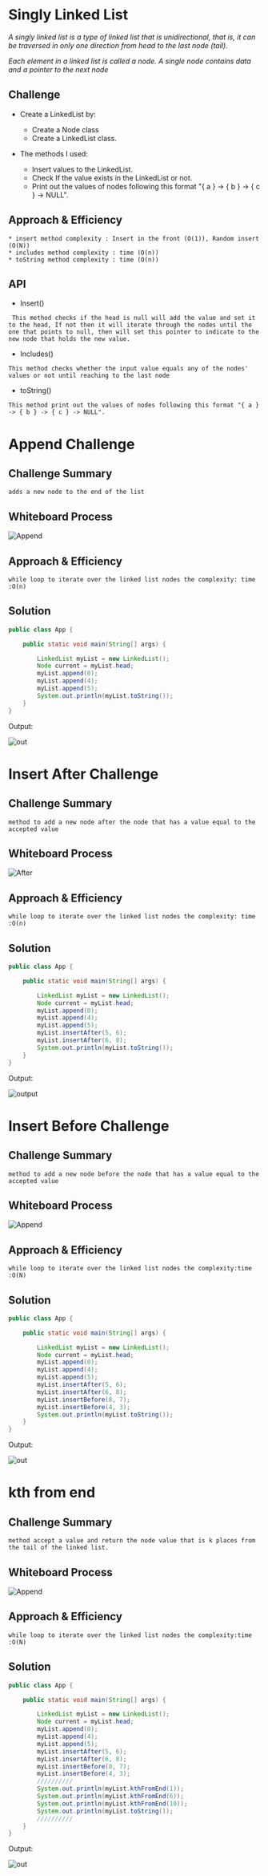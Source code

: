 # Singly Linked List

*A singly linked list is a type of linked list that is unidirectional, that is, it can be traversed in only one direction from head to the last node (tail).*

*Each element in a linked list is called a node. A single node contains data and a pointer to the next node*

## Challenge

* Create a LinkedList by:
  * Create a Node class
  * Create a LinkedList class.

* The methods I used:
  * Insert values to the LinkedList.
  * Check If the value exists in the LinkedList or not.
  * Print out the values of nodes following this format "{ a } -> { b } -> { c } -> NULL".

## Approach & Efficiency

    * insert method complexity : Insert in the front (O(1)), Random insert (O(N))
    * includes method complexity : time (O(n))
    * toString method complexity : time (O(n))

## API

* Insert()

```
 This method checks if the head is null will add the value and set it to the head, If not then it will iterate through the nodes until the one that points to null, then will set this pointer to indicate to the new node that holds the new value.
 ```

* Includes()

```
This method checks whether the input value equals any of the nodes' values or not until reaching to the last node
```

* toString()

```
This method print out the values of nodes following this format "{ a } -> { b } -> { c } -> NULL".
 ```

# Append Challenge

## Challenge Summary

 ```
adds a new node to the end of the list
```

## Whiteboard Process

![Append](./image/Append.png)

## Approach & Efficiency

```
while loop to iterate over the linked list nodes the complexity: time :O(n)
```

## Solution

```java
public class App {

    public static void main(String[] args) {

        LinkedList myList = new LinkedList();
        Node current = myList.head;
        myList.append(0);
        myList.append(4);
        myList.append(5);
        System.out.println(myList.toString());
    }
}


```

Output:

![out](./image/Appendtest.png)



# Insert After Challenge

## Challenge Summary

 ```
method to add a new node after the node that has a value equal to the accepted value
```

## Whiteboard Process

![After](./image/InsertAfter.png)

## Approach & Efficiency

```
while loop to iterate over the linked list nodes the complexity: time :O(n)
```

## Solution

```java
public class App {

    public static void main(String[] args) {

        LinkedList myList = new LinkedList();
        Node current = myList.head;
        myList.append(0);
        myList.append(4);
        myList.append(5);
        myList.insertAfter(5, 6);
        myList.insertAfter(6, 8);
        System.out.println(myList.toString());
    }
}


```

Output:

![output](./image/InsertAfterTest.png)



# Insert Before Challenge

## Challenge Summary

 ```
method to add a new node before the node that has a value equal to the accepted value
```

## Whiteboard Process

![Append](./image/insertBefore.png)

## Approach & Efficiency

```
while loop to iterate over the linked list nodes the complexity:time :O(N)
```

## Solution

```java
public class App {

    public static void main(String[] args) {

        LinkedList myList = new LinkedList();
        Node current = myList.head;
        myList.append(0);
        myList.append(4);
        myList.append(5);
        myList.insertAfter(5, 6);
        myList.insertAfter(6, 8);
        myList.insertBefore(8, 7);
        myList.insertBefore(4, 3);
        System.out.println(myList.toString());
    }
}


```

Output:

![out](./image/InsertbeforTest.png)



# kth from end

## Challenge Summary

 ```
method accept a value and return the node value that is k places from the tail of the linked list.
```

## Whiteboard Process

![Append](./image/Kth.png)

## Approach & Efficiency

```
while loop to iterate over the linked list nodes the complexity:time :O(N)
```

## Solution

```java
public class App {

    public static void main(String[] args) {

        LinkedList myList = new LinkedList();
        Node current = myList.head;
        myList.append(0);
        myList.append(4);
        myList.append(5);
        myList.insertAfter(5, 6);
        myList.insertAfter(6, 8);
        myList.insertBefore(8, 7);
        myList.insertBefore(4, 3);
        //////////
        System.out.println(myList.kthFromEnd(1));
        System.out.println(myList.kthFromEnd(6));
        System.out.println(myList.kthFromEnd(10));
        System.out.println(myList.toString());
        //////////
    }
}


```

Output:

![out](./image/Kthtest.png)
